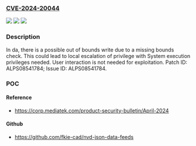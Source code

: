 ### [CVE-2024-20044](https://cve.mitre.org/cgi-bin/cvename.cgi?name=CVE-2024-20044)
![](https://img.shields.io/static/v1?label=Product&message=MT6739%2C%20MT6757%2C%20MT6761%2C%20MT6763%2C%20MT6765%2C%20MT6768%2C%20MT6771%2C%20MT6779%2C%20MT6781%2C%20MT6785%2C%20MT6833%2C%20MT6853%2C%20MT6873%2C%20MT6877%2C%20MT6885%2C%20MT6893%2C%20MT8167%2C%20MT8168%2C%20MT8173%2C%20MT8175%2C%20MT8185%2C%20MT8195%2C%20MT8321%2C%20MT8362A%2C%20MT8365%2C%20MT8385%2C%20MT8395%2C%20MT8666%2C%20MT8673%2C%20MT8678%2C%20MT8765%2C%20MT8766%2C%20MT8768%2C%20MT8781%2C%20MT8786%2C%20MT8788%2C%20MT8789%2C%20MT8791%2C%20MT8791T%2C%20MT8796%2C%20MT8797%2C%20MT8798&color=blue)
![](https://img.shields.io/static/v1?label=Version&message=%3D%20Android%2012.0%2C%2013.0%2C%2014.0%20&color=brighgreen)
![](https://img.shields.io/static/v1?label=Vulnerability&message=Elevation%20of%20Privilege&color=brighgreen)

### Description

In da, there is a possible out of bounds write due to a missing bounds check. This could lead to local escalation of privilege with System execution privileges needed. User interaction is not needed for exploitation. Patch ID: ALPS08541784; Issue ID: ALPS08541784.

### POC

#### Reference
- https://corp.mediatek.com/product-security-bulletin/April-2024

#### Github
- https://github.com/fkie-cad/nvd-json-data-feeds


